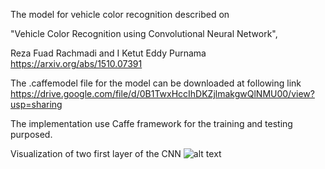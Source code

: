 The model for vehicle color recognition described on


"Vehicle Color Recognition using Convolutional Neural Network",

Reza Fuad Rachmadi and I Ketut Eddy Purnama
https://arxiv.org/abs/1510.07391


The .caffemodel file for the model can be downloaded at following link
https://drive.google.com/file/d/0B1TwxHccIhDKZjlmakgwQlNMU00/view?usp=sharing

The implementation use Caffe framework for the training and testing purposed.

Visualization of two first layer of the CNN
![alt text](https://github.com/rezafuad/vehicle-color-recognition/raw/master/respond.png)


